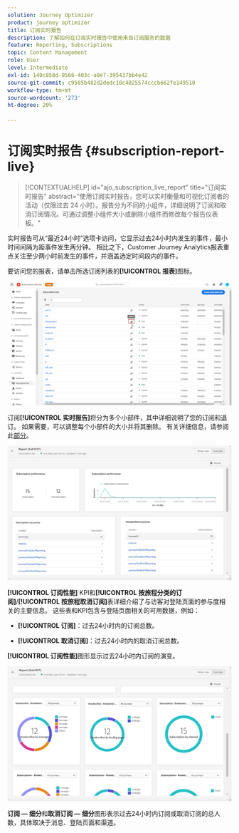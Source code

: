```yaml
---
solution: Journey Optimizer
product: journey optimizer
title: 订阅实时报告
description: 了解如何在订阅实时报告中使用来自订阅服务的数据
feature: Reporting, Subscriptions
topic: Content Management
role: User
level: Intermediate
exl-id: 140c858d-9566-403c-a0e7-395437bb4e42
source-git-commit: c9505b482d2dedc10c4025574cccb662fe149510
workflow-type: tm+mt
source-wordcount: '273'
ht-degree: 20%

---
```


# 订阅实时报告 {#subscription-report-live}

>[!CONTEXTUALHELP]
>id="ajo_subscription_live_report"
>title="订阅实时报告"
>abstract="使用订阅实时报告，您可以实时衡量和可视化订阅者的活动（仅限过去 24 小时）。报告分为不同的小组件，详细说明了订阅和取消订阅情况。可通过调整小组件大小或删除小组件而修改每个报告仪表板。"

实时报告可从“最近24小时”选项卡访问，它显示过去24小时内发生的事件，最小时间间隔为距事件发生两分钟。 相比之下，Customer Journey Analytics报表重点关注至少两小时前发生的事件，并涵盖选定时间段内的事件。

要访问您的报表，请单击所选订阅列表的&#x200B;**[!UICONTROL 报表]**&#x200B;图标。

![](assets/subscription_report_7.png)

订阅&#x200B;**[!UICONTROL 实时报告]**&#x200B;将分为多个小部件，其中详细说明了您的订阅和退订。 如果需要，可以调整每个小部件的大小并将其删除。 有关详细信息，请参阅此[部分](live-report.md)。

![](assets/subscription_report_3.png)

**[!UICONTROL 订阅性能]** KPI和&#x200B;**[!UICONTROL 按旅程分类的订阅]**/**[!UICONTROL 按旅程取消订阅]**&#x200B;表详细介绍了与访客对登陆页面的参与度相关的主要信息。 这些表和KPI包含与登陆页面相关的可用数据，例如：

* **[!UICONTROL 订阅]**：过去24小时内的订阅总数。

* **[!UICONTROL 取消订阅]**：过去24小时内的取消订阅总数。

**[!UICONTROL 订阅性能]**&#x200B;图形显示过去24小时内订阅的演变。

![](assets/subscription_report_4.png)

**订阅 — 细分**&#x200B;和&#x200B;**取消订阅 — 细分**&#x200B;图形表示过去24小时内订阅或取消订阅的总人数，具体取决于消息、登陆页面和渠道。
